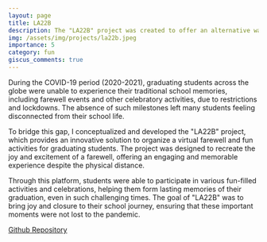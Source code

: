 ```yaml
---
layout: page
title: LA22B
description: The "LA22B" project was created to offer an alternative way for graduating students to experience a fun farewell during the COVID-19 pandemic, when traditional celebrations like farewells and school activities were not possible. This platform helps recreate memorable moments for students in a virtual setting.
img: /assets/img/projects/la22b.jpeg
importance: 5
category: fun
giscus_comments: true
---
```


During the COVID-19 period (2020-2021), graduating students across the globe were unable to experience their traditional school memories, including farewell events and other celebratory activities, due to restrictions and lockdowns. The absence of such milestones left many students feeling disconnected from their school life.

To bridge this gap, I conceptualized and developed the "LA22B" project, which provides an innovative solution to organize a virtual farewell and fun activities for graduating students. The project was designed to recreate the joy and excitement of a farewell, offering an engaging and memorable experience despite the physical distance.

Through this platform, students were able to participate in various fun-filled activities and celebrations, helping them form lasting memories of their graduation, even in such challenging times. The goal of "LA22B" was to bring joy and closure to their school journey, ensuring that these important moments were not lost to the pandemic.

[Github Repository](https://github.com/Dhruvacube/la22b)
